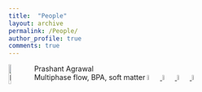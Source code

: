 ```yaml
---
title:  "People"
layout: archive
permalink: /People/
author_profile: true
comments: true
---
```

<a href="https://www.northumbria.ac.uk"> <img src="{{ site.url }}{{ site.baseurl }}/assets/profiles/profile_im_PA.png" alt="PA" style="float: left;width: 10%"/> </a>
Prashant Agrawal <br>
Multiphase flow, BPA, soft matter
<a href="https://www.northumbria.ac.uk"> <img src="{{ site.url }}{{ site.baseurl }}/assets/profiles/google.png" alt="PA" style="width: 5%"/> </a>
<a href="https://www.northumbria.ac.uk"> <img src="{{ site.url }}{{ site.baseurl }}/assets/profiles/linkedin.png" alt="PA" style="width: 5%"/> </a>
<a href="https://www.northumbria.ac.uk"> <img src="{{ site.url }}{{ site.baseurl }}/assets/profiles/rg.png" alt="PA" style="width: 5%"/> </a>
<a href="https://www.northumbria.ac.uk"> <img src="{{ site.url }}{{ site.baseurl }}/assets/profiles/nu.png" alt="PA" style="width: 5%"/> </a>




